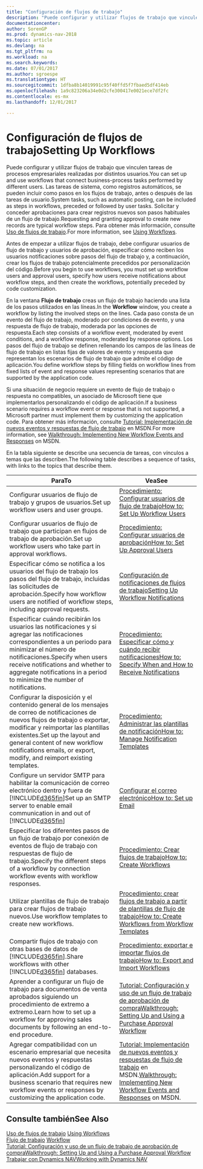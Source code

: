 ```yaml
---
title: "Configuración de flujos de trabajo"
description: "Puede configurar y utilizar flujos de trabajo que vinculen tareas de procesos empresariales realizadas por distintos usuarios. Las tareas de sistema, como registros automáticos, se pueden incluir como pasos en los flujos de trabajo, antes o después de las tareas de usuario. Solicitar y conceder aprobaciones para crear registros nuevos son pasos habituales de un flujo de trabajo."
documentationcenter: 
author: SorenGP
ms.prod: dynamics-nav-2018
ms.topic: article
ms.devlang: na
ms.tgt_pltfrm: na
ms.workload: na
ms.search.keywords: 
ms.date: 07/01/2017
ms.author: sgroespe
ms.translationtype: HT
ms.sourcegitcommit: 1dfba8b14019991c95f40ffd5f7fbaed5df414eb
ms.openlocfilehash: 1a9c823206a34e0d2cfe300417e0021ece7df2fc
ms.contentlocale: es-mx
ms.lasthandoff: 12/01/2017

---
```

# <a name="setting-up-workflows"></a><span data-ttu-id="aaac9-105">Configuración de flujos de trabajo</span><span class="sxs-lookup"><span data-stu-id="aaac9-105">Setting Up Workflows</span></span>
<span data-ttu-id="aaac9-106">Puede configurar y utilizar flujos de trabajo que vinculen tareas de procesos empresariales realizadas por distintos usuarios.</span><span class="sxs-lookup"><span data-stu-id="aaac9-106">You can set up and use workflows that connect business-process tasks performed by different users.</span></span> <span data-ttu-id="aaac9-107">Las tareas de sistema, como registros automáticos, se pueden incluir como pasos en los flujos de trabajo, antes o después de las tareas de usuario.</span><span class="sxs-lookup"><span data-stu-id="aaac9-107">System tasks, such as automatic posting, can be included as steps in workflows, preceded or followed by user tasks.</span></span> <span data-ttu-id="aaac9-108">Solicitar y conceder aprobaciones para crear registros nuevos son pasos habituales de un flujo de trabajo.</span><span class="sxs-lookup"><span data-stu-id="aaac9-108">Requesting and granting approval to create new records are typical workflow steps.</span></span> <span data-ttu-id="aaac9-109">Para obtener más información, consulte [Uso de flujos de trabajo](across-use-workflows.md).</span><span class="sxs-lookup"><span data-stu-id="aaac9-109">For more information, see [Using Workflows](across-use-workflows.md).</span></span>  

 <span data-ttu-id="aaac9-110">Antes de empezar a utilizar flujos de trabajo, debe configurar usuarios de flujo de trabajo y usuarios de aprobación, especificar cómo reciben los usuarios notificaciones sobre pasos del flujo de trabajo y, a continuación, crear los flujos de trabajo potencialmente precedidos por personalización del código.</span><span class="sxs-lookup"><span data-stu-id="aaac9-110">Before you begin to use workflows, you must set up workflow users and approval users, specify how users receive notifications about workflow steps, and then create the workflows, potentially preceded by code customization.</span></span>  

 <span data-ttu-id="aaac9-111">En la ventana **Flujo de trabajo** creas un flujo de trabajo haciendo una lista de los pasos utilizados en las líneas.</span><span class="sxs-lookup"><span data-stu-id="aaac9-111">In the **Workflow** window, you create a workflow by listing the involved steps on the lines.</span></span> <span data-ttu-id="aaac9-112">Cada paso consta de un evento del flujo de trabajo, moderado por condiciones de evento, y una respuesta de flujo de trabajo, moderada por las opciones de respuesta.</span><span class="sxs-lookup"><span data-stu-id="aaac9-112">Each step consists of a workflow event, moderated by event conditions, and a workflow response, moderated by response options.</span></span> <span data-ttu-id="aaac9-113">Los pasos del flujo de trabajo se definen rellenando los campos de las líneas de flujo de trabajo en listas fijas de valores de evento y respuesta que representan los escenarios de flujo de trabajo que admite el código de aplicación.</span><span class="sxs-lookup"><span data-stu-id="aaac9-113">You define workflow steps by filling fields on workflow lines from fixed lists of event and response values representing scenarios that are supported by the application code.</span></span>  

 <span data-ttu-id="aaac9-114">Si una situación de negocio requiere un evento de flujo de trabajo o respuesta no compatibles, un asociado de Microsoft tiene que implementarlos personalizando el código de aplicación.</span><span class="sxs-lookup"><span data-stu-id="aaac9-114">If a business scenario requires a workflow event or response that is not supported, a Microsoft partner must implement them by customizing the application code.</span></span> <span data-ttu-id="aaac9-115">Para obtener más información, consulte [Tutorial: Implementación de nuevos eventos y respuestas de flujo de trabajo](https://msdn.microsoft.com/en-us/library/mt574349.aspx) en MSDN.</span><span class="sxs-lookup"><span data-stu-id="aaac9-115">For more information, see [Walkthrough: Implementing New Workflow Events and Responses](https://msdn.microsoft.com/en-us/library/mt574349.aspx) on MSDN.</span></span>

 <span data-ttu-id="aaac9-116">En la tabla siguiente se describe una secuencia de tareas, con vínculos a temas que las describen.</span><span class="sxs-lookup"><span data-stu-id="aaac9-116">The following table describes a sequence of tasks, with links to the topics that describe them.</span></span>  

|<span data-ttu-id="aaac9-117">**Para**</span><span class="sxs-lookup"><span data-stu-id="aaac9-117">**To**</span></span>|<span data-ttu-id="aaac9-118">**Vea**</span><span class="sxs-lookup"><span data-stu-id="aaac9-118">**See**</span></span>|  
|------------|-------------|  
|<span data-ttu-id="aaac9-119">Configurar usuarios de flujo de trabajo y grupos de usuarios.</span><span class="sxs-lookup"><span data-stu-id="aaac9-119">Set up workflow users and user groups.</span></span>|[<span data-ttu-id="aaac9-120">Procedimiento: Configurar usuarios de flujo de trabajo</span><span class="sxs-lookup"><span data-stu-id="aaac9-120">How to: Set Up Workflow Users</span></span>](across-how-to-set-up-workflow-users.md)|  
|<span data-ttu-id="aaac9-121">Configurar usuarios de flujo de trabajo que participan en flujos de trabajo de aprobación.</span><span class="sxs-lookup"><span data-stu-id="aaac9-121">Set up workflow users who take part in approval workflows.</span></span>|[<span data-ttu-id="aaac9-122">Procedimiento: Configurar usuarios de aprobación</span><span class="sxs-lookup"><span data-stu-id="aaac9-122">How to: Set Up Approval Users</span></span>](across-how-to-set-up-approval-users.md)|  
|<span data-ttu-id="aaac9-123">Especificar cómo se notifica a los usuarios del flujo de trabajo los pasos del flujo de trabajo, incluidas las solicitudes de aprobación.</span><span class="sxs-lookup"><span data-stu-id="aaac9-123">Specify how workflow users are notified of workflow steps, including approval requests.</span></span>|[<span data-ttu-id="aaac9-124">Configuración de notificaciones de flujos de trabajo</span><span class="sxs-lookup"><span data-stu-id="aaac9-124">Setting Up Workflow Notifications</span></span>](across-setting-up-workflow-notifications.md)|  
|<span data-ttu-id="aaac9-125">Especificar cuándo recibirán los usuarios las notificaciones y si agregar las notificaciones correspondientes a un periodo para minimizar el número de notificaciones.</span><span class="sxs-lookup"><span data-stu-id="aaac9-125">Specify when users receive notifications and whether to aggregate notifications in a period to minimize the number of notifications.</span></span>|[<span data-ttu-id="aaac9-126">Procedimiento: Especificar cómo y cuándo recibir notificaciones</span><span class="sxs-lookup"><span data-stu-id="aaac9-126">How to: Specify When and How to Receive Notifications</span></span>](across-how-to-specify-when-and-how-to-receive-notifications.md)|  
|<span data-ttu-id="aaac9-127">Configurar la disposición y el contenido general de los mensajes de correo de notificaciones de nuevos flujos de trabajo o exportar, modificar y reimportar las plantillas existentes.</span><span class="sxs-lookup"><span data-stu-id="aaac9-127">Set up the layout and general content of new workflow notifications emails, or export, modify, and reimport existing templates.</span></span>|[<span data-ttu-id="aaac9-128">Procedimiento: Administrar las plantillas de notificación</span><span class="sxs-lookup"><span data-stu-id="aaac9-128">How to: Manage Notification Templates</span></span>](across-how-to-manage-notification-templates.md)|  
|<span data-ttu-id="aaac9-129">Configure un servidor SMTP para habilitar la comunicación de correo electrónico dentro y fuera de [!INCLUDE[d365fin](includes/d365fin_md.md)]</span><span class="sxs-lookup"><span data-stu-id="aaac9-129">Set up an SMTP server to enable email communication in and out of [!INCLUDE[d365fin](includes/d365fin_md.md)]</span></span>|[<span data-ttu-id="aaac9-130">Configurar el correo electrónico</span><span class="sxs-lookup"><span data-stu-id="aaac9-130">How to: Set up Email</span></span>](madeira-how-setup-email.md)|
|<span data-ttu-id="aaac9-131">Especificar los diferentes pasos de un flujo de trabajo por conexión de eventos de flujo de trabajo con respuestas de flujo de trabajo.</span><span class="sxs-lookup"><span data-stu-id="aaac9-131">Specify the different steps of a workflow by connection workflow events with workflow responses.</span></span>|[<span data-ttu-id="aaac9-132">Procedimiento: Crear flujos de trabajo</span><span class="sxs-lookup"><span data-stu-id="aaac9-132">How to: Create Workflows</span></span>](across-how-to-create-workflows.md)|  
|<span data-ttu-id="aaac9-133">Utilizar plantillas de flujo de trabajo para crear flujos de trabajo nuevos.</span><span class="sxs-lookup"><span data-stu-id="aaac9-133">Use workflow templates to create new workflows.</span></span>|[<span data-ttu-id="aaac9-134">Procedimiento: crear flujos de trabajo a partir de plantillas de flujo de trabajo</span><span class="sxs-lookup"><span data-stu-id="aaac9-134">How to: Create Workflows from Workflow Templates</span></span>](across-how-to-create-workflows-from-workflow-templates.md)|  
|<span data-ttu-id="aaac9-135">Compartir flujos de trabajo con otras bases de datos de [!INCLUDE[d365fin](includes/d365fin_md.md)].</span><span class="sxs-lookup"><span data-stu-id="aaac9-135">Share workflows with other [!INCLUDE[d365fin](includes/d365fin_md.md)] databases.</span></span>|[<span data-ttu-id="aaac9-136">Procedimiento: exportar e importar flujos de trabajo</span><span class="sxs-lookup"><span data-stu-id="aaac9-136">How to: Export and Import Workflows</span></span>](across-how-to-export-and-import-workflows.md)|  
|<span data-ttu-id="aaac9-137">Aprender a configurar un flujo de trabajo para documentos de venta aprobados siguiendo un procedimiento de extremo a extremo.</span><span class="sxs-lookup"><span data-stu-id="aaac9-137">Learn how to set up a workflow for approving sales documents by following an end-to-end procedure.</span></span>|[<span data-ttu-id="aaac9-138">Tutorial: Configuración y uso de un flujo de trabajo de aprobación de compra</span><span class="sxs-lookup"><span data-stu-id="aaac9-138">Walkthrough: Setting Up and Using a Purchase Approval Workflow</span></span>](walkthrough-setting-up-and-using-a-purchase-approval-workflow.md)|  
|<span data-ttu-id="aaac9-139">Agregar compatibilidad con un escenario empresarial que necesita nuevos eventos y respuestas personalizando el código de aplicación.</span><span class="sxs-lookup"><span data-stu-id="aaac9-139">Add support for a business scenario that requires new workflow events or responses by customizing the application code.</span></span>|<span data-ttu-id="aaac9-140">[Tutorial: Implementación de nuevos eventos y respuestas de flujo de trabajo](https://msdn.microsoft.com/en-us/library/mt574349.aspx) en MSDN.</span><span class="sxs-lookup"><span data-stu-id="aaac9-140">[Walkthrough: Implementing New Workflow Events and Responses](https://msdn.microsoft.com/en-us/library/mt574349.aspx) on MSDN.</span></span>|  

## <a name="see-also"></a><span data-ttu-id="aaac9-141">Consulte también</span><span class="sxs-lookup"><span data-stu-id="aaac9-141">See Also</span></span>  
 <span data-ttu-id="aaac9-142">[Uso de flujos de trabajo](across-use-workflows.md) </span><span class="sxs-lookup"><span data-stu-id="aaac9-142">[Using Workflows](across-use-workflows.md) </span></span>  
 <span data-ttu-id="aaac9-143">[Flujo de trabajo](across-workflow.md) </span><span class="sxs-lookup"><span data-stu-id="aaac9-143">[Workflow](across-workflow.md) </span></span>  
 [<span data-ttu-id="aaac9-144">Tutorial: Configuración y uso de un flujo de trabajo de aprobación de compra</span><span class="sxs-lookup"><span data-stu-id="aaac9-144">Walkthrough: Setting Up and Using a Purchase Approval Workflow</span></span>](walkthrough-setting-up-and-using-a-purchase-approval-workflow.md)  
 [<span data-ttu-id="aaac9-145">Trabajar con Dynamics NAV</span><span class="sxs-lookup"><span data-stu-id="aaac9-145">Working with Dynamics NAV</span></span>](ui-work-product.md)

